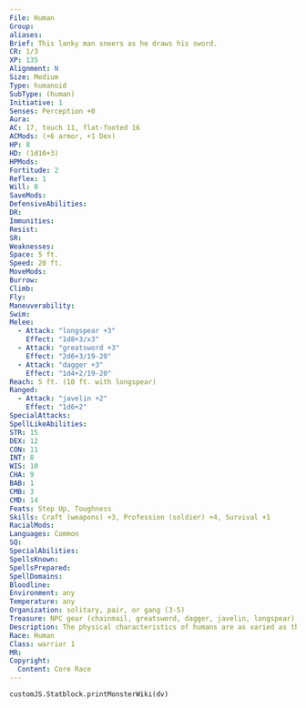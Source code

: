 ```yaml
---
File: Human
Group: 
aliases: 
Brief: This lanky man sneers as he draws his sword.
CR: 1/3
XP: 135
Alignment: N
Size: Medium
Type: humanoid
SubType: (human)
Initiative: 1
Senses: Perception +0
Aura: 
AC: 17, touch 11, flat-footed 16
ACMods: (+6 armor, +1 Dex)
HP: 8
HD: (1d10+3)
HPMods: 
Fortitude: 2
Reflex: 1
Will: 0
SaveMods: 
DefensiveAbilities: 
DR: 
Immunities: 
Resist: 
SR: 
Weaknesses: 
Space: 5 ft.
Speed: 20 ft.
MoveMods: 
Burrow: 
Climb: 
Fly: 
Maneuverability: 
Swim: 
Melee: 
  - Attack: "longspear +3"
    Effect: "1d8+3/x3"
  - Attack: "greatsword +3"
    Effect: "2d6+3/19-20"
  - Attack: "dagger +3"
    Effect: "1d4+2/19-20"
Reach: 5 ft. (10 ft. with longspear)
Ranged: 
  - Attack: "javelin +2"
    Effect: "1d6+2"
SpecialAttacks: 
SpellLikeAbilities: 
STR: 15
DEX: 12
CON: 11
INT: 8
WIS: 10
CHA: 9
BAB: 1
CMB: 3
CMD: 14
Feats: Step Up, Toughness
Skills: Craft (weapons) +3, Profession (soldier) +4, Survival +1
RacialMods: 
Languages: Common
SQ: 
SpecialAbilities: 
SpellsKnown: 
SpellsPrepared: 
SpellDomains: 
Bloodline: 
Environment: any
Temperature: any
Organization: solitary, pair, or gang (3-5)
Treasure: NPC gear (chainmail, greatsword, dagger, javelin, longspear)
Description: The physical characteristics of humans are as varied as the world's climes. From the dark-skinned tribesmen of the southern continents to the pale and barbaric raiders of the northern lands, humans possess a wide variety of skin colors, body types, and facial features. Generally speaking, humans' skin color assumes a darker hue the closer to the equator they live. Human Characters Humans are defined by their class levels-they do not possess racial HD. They have the following racial traits.     +2 to One Ability Score:Human characters get a +2 bonus to one ability score of their choice at creation to represent their varied nature.     Medium:Humans are Medium creatures and have no bonuses or penalties due to their size.     Normal Speed:Humans have a base speed of 30 feet.     Bonus Feat:Humans select one extra feat at 1st level.     Skilled:Humans gain an additional skill rank at first level and one additional rank whenever they gain a level.     Languages:Humans begin play speaking Common. Humans with high Intelligence scores can choose any languages they want (except secret languages, such as Druidic).
Race: Human
Class: warrior 1
MR: 
Copyright:
  Content: Core Race
---
```

```dataviewjs
customJS.Statblock.printMonsterWiki(dv)
```
